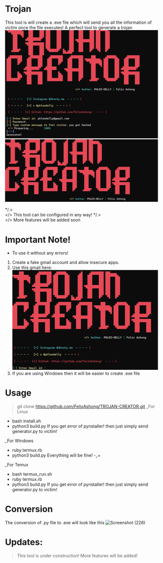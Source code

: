# Trojan
This tool is will create a .exe file which will send you all the information of victim once the file executes! A perfect tool to generate a trojan
![Screenshot (224)](./assest/Screenshot%202024-01-16%20195001.png)
![Screenshot (274)](./assest/Screenshot%202024-01-16%20194846.png)

*/.>  
</> This tool can be configured in any way!
*/.>  
</> More features will be added soon


# Important Note!
* To use it without any errors!
1. Create a fake gmail account and allow insecure apps.
2. Use this gmail here: 
![Screenshot (225)](./assest/Screenshot%202024-01-16%20194757.png)
3. If you are using Windows then it will be easier to create .exe file

# Usage
> git clone https://github.com/FelixAshong/TROJAN-CREATOR.git
_For Linux
* bash install.sh
* python3 build.py
If you get error of pynstaller! then just simply send generator.py to victim! 

_For Windows
* ruby termux.rb
* python3 build.py
Everything will be fine! -_+

_For Temux
* bash termux_run.sh
* ruby termux.rb
* python3 build.py
If you get error of pynstaller! then just simply send generator.py to victim! 

# Conversion
The conversion of .py file to .exe will look like this
![Screenshot (226)](https://user-images.githubusercontent.com/93708296/156895028-2d3d4073-ff1b-4274-bcb5-70e159f1fdce.png)



# Updates:
> This tool is under construction! More features will be added!
